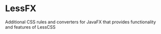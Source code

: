 LessFX
======

Additional CSS rules and converters for JavaFX that provides functionality and features of LessCSS
